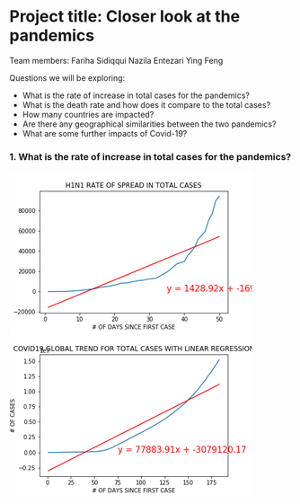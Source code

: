 # Project title: Closer look at the pandemics

Team members:
Fariha Sidiqqui
Nazila Entezari
Ying Feng

Questions we will be exploring:
 - What is the rate of increase in total cases for the pandemics? 
 - What is the death rate and how does it compare to the total cases?
 - How many countries are impacted? 
 - Are there any geographical similarities between the two pandemics?
 - What are some further impacts of Covid-19? 

### 1.	What is the rate of increase in total cases for the pandemics? 

![](output/h1n1_fig5.png) 
![](output/covid19_fig1.png) 
